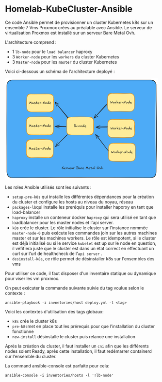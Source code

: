 # Homelab-KubeCluster-Ansible

Ce code Ansible permet de provisionner un cluster Kubernetes k8s sur un ensemble 7 Vms Proxmox crées au préalable avec Ansible. Le serveur de virtualisation Proxmox est installé sur un serveur Bare Metal Ovh.


L'architecture comprend :
* 1 `lb-node` pour le `load balancer` haproxy
* 3 `Worker-node` pour les `workers` du cluster Kubernetes
* 3 `Master-node` pour les `master` du cluster Kubernetes

Voici ci-dessous un schéma de l'architecture deployé :

![schema](schema-archi-cluster.png "schema")

Les roles Ansible utilisés sont les suivants :
* `setup-pre-k8s` qui installe les différentes dépendances pour la création du cluster et configure les hosts au niveau du noyau, réseau
* `packages-lb`qui installe les preréquis pour installer haporxy en tant que load-balancer
* `haproxy` installe un conteneur docker `haproxy` qui sera utilisé en tant que loadbalancer pour les master nodes et l'api server.
* `k8s` crée le cluster. Le rôle initialise le cluster sur l'instance nommée `master-node-0` puis exécute les commandes join sur les autres machines master et sur les machines workers. Le rôle est idempotent, si le cluster est déjà initialisé ou si le service `kubelet` est up sur le node en question, il véfifiera juste que le cluster est dans un état correct en effectuant un curl sur l'url de healthcheck de l'`api server` .
* `desinstall-k8s`, ce rôle permet de désinstaller k8s sur l'ensembles des vms

Pour utiliser ce code, il faut disposer d'un inventaire statique ou dynamique pour viser les vm proxmox.

On peut exécuter la commande suivante suivie du tag voulue selon le contexte :
```
ansible-playbook -i invnetories/host deploy.yml -t <tag>
```

Voici les contextes d'utilisation des tags globaux:
* `k8s` crée le cluster k8s
* `pre-k8s`met en place tout les prérequis pour que l'installation du cluster fonctionne
* `new-install` désinstalle le cluster puis relance une installation


Après la création du cluster, il faut installer un `cni` afin que les différents nodes soient Ready, après cette installation, il faut redémarrer containerd sur l'ensemble du cluster.

La command ansible-console est parfaite pour cela:
```
ansible-console -i inventories/hosts -l '!lb-node'
```